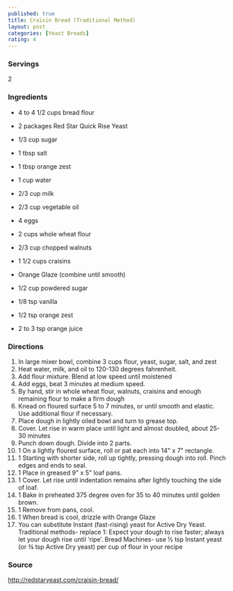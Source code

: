 ```yaml
---
published: true
title: Craisin Bread (Traditional Method)
layout: post
categories: [Yeast Breads]
rating: 4
---
```

### Servings
2

### Ingredients
- 4 to 4 1/2 cups bread flour
- 2 packages Red Star Quick Rise Yeast
- 1/3 cup sugar
- 1 tbsp salt
- 1 tbsp orange zest
- 1 cup water
- 2/3 cup milk
- 2/3 cup vegetable oil
- 4 eggs
- 2 cups whole wheat flour
- 2/3 cup chopped walnuts
- 1 1/2 cups craisins

- Orange Glaze (combine until smooth)
- 1/2 cup powdered sugar
- 1/8 tsp vanilla
- 1/2 tsp orange zest
- 2 to 3 tsp orange juice

### Directions
1. In large mixer bowl, combine 3 cups flour, yeast, sugar, salt, and zest
2. Heat water, milk, and oil to 120-130 degrees fahrenheit.
3. Add flour mixture. Blend at low speed until moistened
4. Add eggs, beat 3 minutes at medium speed.
5. By hand, stir in whole wheat flour, walnuts, craisins and enough remaining flour to make a firm dough
6. Knead on floured surface 5 to 7 minutes, or until smooth and elastic.  Use additional flour if necessary.
7. Place dough in lightly oiled bowl and turn to grease top.
8. Cover.  Let rise in warm place until light and almost doubled, about 25-30 minutes
9. Punch down dough.  Divide into 2 parts.
10. 1 On a lightly floured surface, roll or pat each into 14" x 7" rectangle.
11. 1 Starting with shorter side, roll up tightly, pressing dough into roll.  Pinch edges and ends to seal.
12. 1 Place in greased 9" x 5" loaf pans.
13. 1 Cover.  Let rise until indentation remains after lightly touching the side of loaf.
14. 1 Bake in preheated 375 degree oven for 35 to 40 minutes until golden brown.
15. 1 Remove from pans, cool.
16. 1 When bread is cool, drizzle with Orange Glaze
17. You can substitute Instant (fast-rising) yeast for Active Dry Yeast. Traditional methods- replace 1: Expect your dough to rise faster; always let your dough rise until ‘ripe’. Bread Machines- use ½ tsp Instant yeast (or ¾ tsp Active Dry yeast) per cup of flour in your recipe

### Source
<a href="http://redstaryeast.com/craisin-bread/" target="new">http://redstaryeast.com/craisin-bread/</a>
